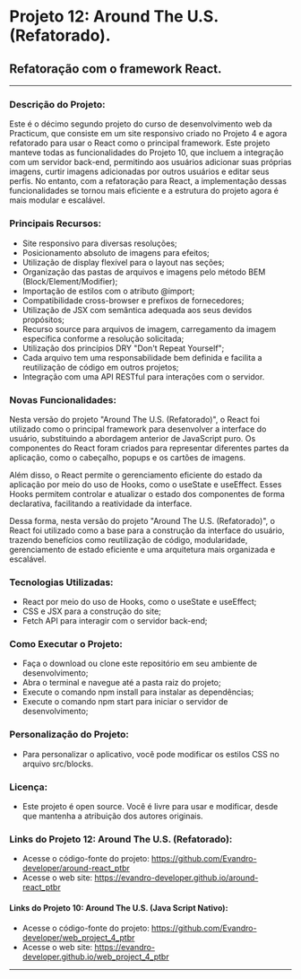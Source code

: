 # Projeto 12: Around The U.S. (Refatorado).

## Refatoração com o framework React.

---

### Descrição do Projeto:
Este é o décimo segundo projeto do curso de desenvolvimento web da Practicum, que consiste em um site responsivo criado no Projeto 4 e agora refatorado para usar o React como o principal framework. Este projeto manteve todas as funcionalidades do Projeto 10, que incluem a integração com um servidor back-end, permitindo aos usuários adicionar suas próprias imagens, curtir imagens adicionadas por outros usuários e editar seus perfis. No entanto, com a refatoração para React, a implementação dessas funcionalidades se tornou mais eficiente e a estrutura do projeto agora é mais modular e escalável.

### Principais Recursos:
- Site responsivo para diversas resoluções;
- Posicionamento absoluto de imagens para efeitos;
- Utilização de display flexível para o layout nas seções;
- Organização das pastas de arquivos e imagens pelo método BEM (Block/Element/Modifier);
- Importação de estilos com o atributo @import;
- Compatibilidade cross-browser e prefixos de fornecedores;
- Utilização de JSX com semântica adequada aos seus devidos propósitos;
- Recurso source para arquivos de imagem, carregamento da imagem específica conforme a resolução solicitada;
- Utilização dos princípios DRY "Don't Repeat Yourself";
- Cada arquivo tem uma responsabilidade bem definida e facilita a reutilização de código em outros projetos;
- Integração com uma API RESTful para interações com o servidor.

### Novas Funcionalidades:
Nesta versão do projeto "Around The U.S. (Refatorado)", o React foi utilizado como o principal framework para desenvolver a interface do usuário, substituindo a abordagem anterior de JavaScript puro. Os componentes do React foram criados para representar diferentes partes da aplicação, como o cabeçalho, popups e os cartões de imagens.

Além disso, o React permite o gerenciamento eficiente do estado da aplicação por meio do uso de Hooks, como o useState e useEffect. Esses Hooks permitem controlar e atualizar o estado dos componentes de forma declarativa, facilitando a reatividade da interface.

Dessa forma, nesta versão do projeto "Around The U.S. (Refatorado)", o React foi utilizado como a base para a construção da interface do usuário, trazendo benefícios como reutilização de código, modularidade, gerenciamento de estado eficiente e uma arquitetura mais organizada e escalável.

### Tecnologias Utilizadas:
- React por meio do uso de Hooks, como o useState e useEffect;
- CSS e JSX para a construção do site;
- Fetch API para interagir com o servidor back-end;

### Como Executar o Projeto:
- Faça o download ou clone este repositório em seu ambiente de desenvolvimento;
- Abra o terminal e navegue até a pasta raiz do projeto;
- Execute o comando npm install para instalar as dependências;
- Execute o comando npm start para iniciar o servidor de desenvolvimento;

### Personalização do Projeto:
- Para personalizar o aplicativo, você pode modificar os estilos CSS no arquivo src/blocks.

### Licença:
- Este projeto é open source. Você é livre para usar e modificar, desde que mantenha a atribuição dos autores originais.

### Links do Projeto 12: Around The U.S. (Refatorado):
- Acesse o código-fonte do projeto: https://github.com/Evandro-developer/around-react_ptbr
- Acesse o web site: https://evandro-developer.github.io/around-react_ptbr

#### Links do Projeto 10: Around The U.S. (Java Script Nativo):
- Acesse o código-fonte do projeto: https://github.com/Evandro-developer/web_project_4_ptbr
- Acesse o web site: https://evandro-developer.github.io/web_project_4_ptbr

---

